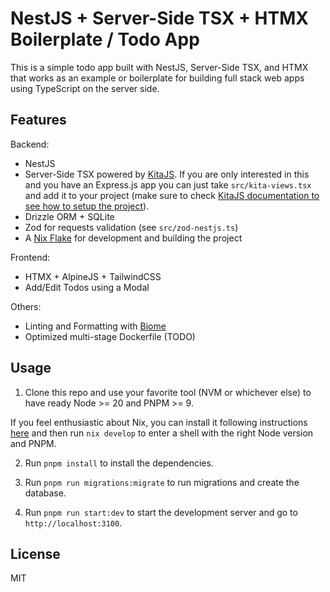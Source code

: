 # NestJS + Server-Side TSX + HTMX Boilerplate / Todo App

This is a simple todo app built with NestJS, Server-Side TSX, and HTMX that works
as an example or boilerplate for building full stack web apps using TypeScript
on the server side.

## Features

Backend:
- NestJS
- Server-Side TSX powered by [KitaJS](https://github.com/kitajs/html). If you are only
interested in this and you have an Express.js app you can just take `src/kita-views.tsx`
and add it to your project (make sure to check [KitaJS documentation to see how to setup
the project](https://github.com/kitajs/html/tree/master/packages/html#installing)).
- Drizzle ORM + SQLite
- Zod for requests validation (see `src/zod-nestjs.ts`)
- A [Nix Flake](https://nixos.wiki/wiki/Flakes) for development and building the project

Frontend:
- HTMX + AlpineJS + TailwindCSS
- Add/Edit Todos using a Modal

Others:
- Linting and Formatting with [Biome](https://github.com/biomejs/biome)
- Optimized multi-stage Dockerfile (TODO)

## Usage

1) Clone this repo and use your favorite tool (NVM or whichever else) to have ready Node >= 20
and PNPM >= 9.

If you feel enthusiastic about Nix, you can install it following instructions [here](https://nix.dev/install-nix) and then run `nix develop` to enter a shell with the right Node version and PNPM.

2) Run `pnpm install` to install the dependencies.

3) Run `pnpm run migrations:migrate` to run migrations and create the database.

4) Run `pnpm run start:dev` to start the development server and go to `http://localhost:3100`.

## License

MIT
